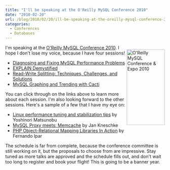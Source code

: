 ```yaml
---
title: "I'll be speaking at the O'Reilly MySQL Conference 2010"
date: "2010-02-20"
url: /blog/2010/02/20/ill-be-speaking-at-the-oreilly-mysql-conference-2010/
categories:
  - Conferences
  - Databases
---
```

<p style="float:right">
  <a href="http://conferences.oreilly.com/mysql"> <img src="http://assets.en.oreilly.com/1/event/36/mysql2010_speaking_badge_120x240.gif" alt="O'Reilly MySQL Conference & Expo 2010" title="O'Reilly MySQL Conference & Expo 2010" height="240" width="120" border="0" /> </a>
</p>

I'm speaking at the [O'Reilly MySQL Conference 2010][1]. I hope I don't lose my voice, because I have four sessions!

*   [Diagnosing and Fixing MySQL Performance Problems][2]
*   [EXPLAIN Demystified][3]
*   [Read-Write Splitting: Techniques, Challenges, and Solutions][4]
*   [MySQL Graphing and Trending with Cacti][5]

You can click through on the links above to learn more about each session. I'm also looking forward to the other sessions. Here's a sample of a few that I have my eye on:

*   [Linux performance tuning and stabilization tips][6] by Yoshinori Matsunobu
*   [MySQL Proxy meets: Memcache][7] by Jan Kneschke
*   [PHP Object-Relational Mapping Libraries In Action][8] by Fernando Ipar

The schedule is far from complete, because the conference committee is still working on it, but the proposals to choose from are impressive. Stay tuned as more talks are approved and the schedule fills out, and don't wait too long to register and book your flight! This is going to be a banner year.

<br style="clear:both" />

 [1]: http://conferences.oreilly.com/mysql
 [2]: http://en.oreilly.com/mysql2010/public/schedule/detail/12410
 [3]: http://en.oreilly.com/mysql2010/public/schedule/detail/12474
 [4]: http://en.oreilly.com/mysql2010/public/schedule/detail/12479
 [5]: http://en.oreilly.com/mysql2010/public/schedule/detail/12477
 [6]: http://en.oreilly.com/mysql2010/public/schedule/detail/13252
 [7]: http://en.oreilly.com/mysql2010/public/schedule/detail/13335
 [8]: http://en.oreilly.com/mysql2010/public/schedule/detail/12489
